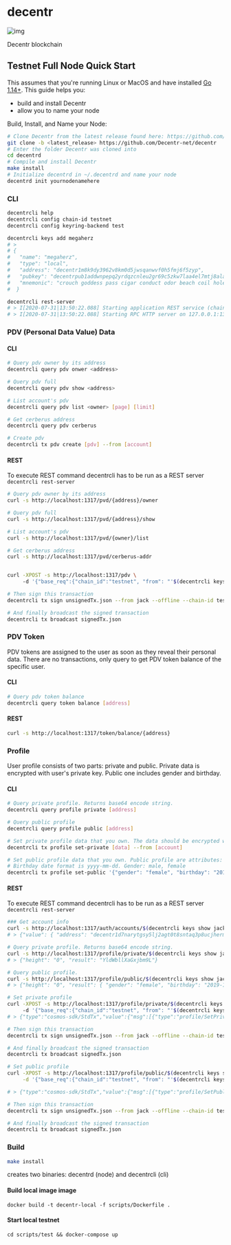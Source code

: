 # decentr
![img](https://img.shields.io/docker/cloud/build/decentr/decentr.svg)

Decentr blockchain


## Testnet Full Node Quick Start
This assumes that you're running Linux or MacOS and have installed [Go 1.14+](https://golang.org/dl/).  This guide helps you:

* build and install Decentr
* allow you to name your node

Build, Install, and Name your Node:

```bash
# Clone Decentr from the latest release found here: https://github.com/Decentr-net/decentr/releases
git clone -b <latest_release> https://github.com/Decentr-net/decentr
# Enter the folder Decentr was cloned into
cd decentrd
# Compile and install Decentr
make install
# Initialize decentrd in ~/.decentrd and name your node
decentrd init yournodenamehere
```

### CLI
```bash
decentrcli help
decentrcli config chain-id testnet
decentrcli config keyring-backend test 

decentrcli keys add megaherz
# > 
# {
#   "name": "megaherz",
#   "type": "local",
#   "address": "decentr1m8k9dy3962v8km0d5jwsqanwvf0h5fmj6f5zyp",
#   "pubkey": "decentrpub1addwnpepq2yrdqzcnleu2gr69c5zkw7laa4el7mtj8ala97s648wzlvegk7vcpsh6kg",
#   "mnemonic": "crouch goddess pass cigar conduct odor beach coil hole enroll fringe crane witness squeeze mention pioneer inmate wink concert laugh segment abuse tomorrow amused"
#  }

decentrcli rest-server
# > I[2020-07-31|13:50:22.088] Starting application REST service (chain-id: "testnet")... module=rest-server 
# > I[2020-07-31|13:50:22.088] Starting RPC HTTP server on 127.0.0.1:1317   module=rest-server 
```

### PDV (Personal Data Value) Data

#### CLI
```bash
# Query pdv owner by its address
decentrcli query pdv onwer <address>

# Query pdv full
decentrcli query pdv show <address>

# List account's pdv
decentrcli query pdv list <owner> [page] [limit]

# Get cerberus address
decentrcli query pdv cerberus

# Create pdv
decentrcli tx pdv create [pdv] --from [account]
```

#### REST
To execute REST command decentrcli has to be run as a REST server `decentrcli rest-server`

```bash
# Query pdv owner by its address
curl -s http://localhost:1317/pvd/{address}/owner

# Query pdv full
curl -s http://localhost:1317/pvd/{address}/show

# List account's pdv
curl -s http://localhost:1317/pvd/{owner}/list

# Get cerberus address
curl -s http://localhost:1317/pvd/cerberus-addr


curl -XPOST -s http://localhost:1317/pdv \ 
     -d '{"base_req":{"chain_id":"testnet", "from": "'$(decentrcli keys show jack -a)'"},"pdv": {}}' > unsignedTx.json

# Then sign this transaction
decentrcli tx sign unsignedTx.json --from jack --offline --chain-id testnet --sequence 1 --account-number 3 > signedTx.json

# And finally broadcast the signed transaction
decentrcli tx broadcast signedTx.json
```

### PDV Token
PDV tokens are assigned to the user as soon as they reveal their personal data. 
There are no transactions, only query to get PDV token balance of the specific user.

#### CLI
```bash
# Query pdv token balance
decentrcli query token balance [address]
```

#### REST
```bash
curl -s http://localhost:1317/token/balance/{address}
```

### Profile
User profile consists of two parts: private and public. Private data is encrypted with user's private key.
Public one includes gender and birthday.

#### CLI
```bash
# Query private profile. Returns base64 encode string.
decentrcli query profile private [address]

# Query public profile
decentrcli query profile public [address] 

# Set private profile data that you own. The data should be encrypted with your private key beforehead.
decentrcli tx profile set-private [data] --from [account]

# Set public profile data that you own. Public profile are attributes: gender, birth date.
# Birthday date format is yyyy-mm-dd. Gender: male, female
decentrcli tx profile set-public '{"gender": "female", "birthday": "2019-12-12"}' --from [account]
```

#### REST
To execute REST command decentrcli has to be run as a REST server `decentrcli rest-server` 

```bash
### Get account info
curl -s http://localhost:1317/auth/accounts/$(decentrcli keys show jack -a)
# > {"value": { "address": "decentr1d7narytgsy5lj2agt0t8sntaq3p8ucjhermqjj","coins": [], "public_key": "decentrpub1addwnpepq2jqxxu853rh0pa0agnkaxwaz6qdz6kpd4esqpw33sz3mp3a6mwh5eejl8q", "account_number": 3,"sequence": 6 }}

# Query private profile. Returns base64 encode string.
curl -s http://localhost:1317/profile/private/$(decentrcli keys show jack -a)
# > {"height": "0", "result": "YldWbllXaGxjbm9L"}

# Query public profile.
curl -s http://localhost:1317/profile/public/$(decentrcli keys show jack -a)
# > {"height": "0", "result": { "gender": "female", "birthday": "2019-12-12"}}

# Set private profile
curl -XPOST -s http://localhost:1317/profile/private/$(decentrcli keys show jack -a) \ 
     -d '{"base_req":{"chain_id":"testnet", "from": "'$(decentrcli keys show jack -a)'"},"private": "YldWbllXaGxjbm9L"}' > unsignedTx.json
# > {"type":"cosmos-sdk/StdTx","value":{"msg":[{"type":"profile/SetPrivate","value":{"owner":"decentr1z4z94y4lf33tdk4qvwh237ly8ngyjv5my6xqrw","private":"YldWbllXaGxjbm9L"}}],"fee":{"amount":[],"gas":"200000"},"signatures":null,"memo":""}}

# Then sign this transaction
decentrcli tx sign unsignedTx.json --from jack --offline --chain-id testnet --sequence 1 --account-number 3 > signedTx.json

# And finally broadcast the signed transaction
decentrcli tx broadcast signedTx.json

# Set public profile
curl -XPOST -s http://localhost:1317/profile/public/$(decentrcli keys show jack -a) \
     -d '{"base_req":{"chain_id":"testnet", "from": "'$(decentrcli keys show jack -a)'"},"public": {"gender":"female", "birthday": "2001-02-01"} }' > unsignedTx.json

# > {"type":"cosmos-sdk/StdTx","value":{"msg":[{"type":"profile/SetPublic","value":{"owner":"decentr1z4z94y4lf33tdk4qvwh237ly8ngyjv5my6xqrw","public":{"gender":"female","birthday":"2001-02-01"}}}],"fee":{"amount":[],"gas":"200000"},"signatures":null,"memo":""}}

# Then sign this transaction
decentrcli tx sign unsignedTx.json --from jack --offline --chain-id testnet --sequence 1 --account-number 3 > signedTx.json

# And finally broadcast the signed transaction
decentrcli tx broadcast signedTx.json
```


### Build
```bash
make install
```
creates two binaries: decentrd (node) and decentrcli (cli)

#### Build local image image
```
docker build -t decentr-local -f scripts/Dockerfile .
```
#### Start local testnet
```
cd scripts/test && docker-compose up
```